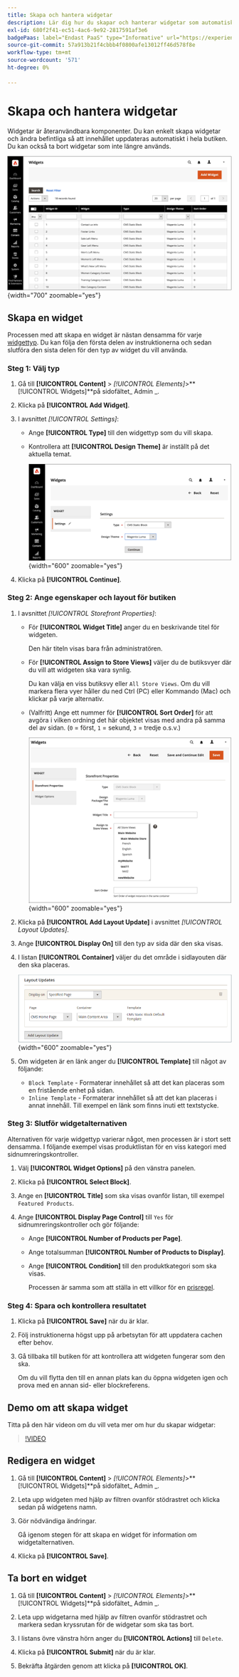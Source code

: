 ```yaml
---
title: Skapa och hantera widgetar
description: Lär dig hur du skapar och hanterar widgetar som automatiskt uppdaterar innehåll i din butik.
exl-id: 680f2f41-ec51-4ac6-9e92-2817591af3e6
badgePaas: label="Endast PaaS" type="Informative" url="https://experienceleague.adobe.com/en/docs/commerce/user-guides/product-solutions" tooltip="Gäller endast Adobe Commerce i molnprojekt (Adobe-hanterad PaaS-infrastruktur) och lokala projekt."
source-git-commit: 57a913b21f4cbbb4f0800afe13012ff46d578f8e
workflow-type: tm+mt
source-wordcount: '571'
ht-degree: 0%

---
```


# Skapa och hantera widgetar

Widgetar är återanvändbara komponenter. Du kan enkelt skapa widgetar och ändra befintliga så att innehållet uppdateras automatiskt i hela butiken. Du kan också ta bort widgetar som inte längre används.

![Widgets](./assets/widgets.png){width="700" zoomable="yes"}

## Skapa en widget

Processen med att skapa en widget är nästan densamma för varje [widgettyp](widgets.md#widget-types). Du kan följa den första delen av instruktionerna och sedan slutföra den sista delen för den typ av widget du vill använda.

### Steg 1: Välj typ

1. Gå till **[!UICONTROL Content]** > _[!UICONTROL Elements]_>**[!UICONTROL Widgets]**på sidofältet_ Admin _.

1. Klicka på **[!UICONTROL Add Widget]**.

1. I avsnittet _[!UICONTROL Settings]_:

   - Ange **[!UICONTROL Type]** till den widgettyp som du vill skapa.

   - Kontrollera att **[!UICONTROL Design Theme]** är inställt på det aktuella temat.

     ![Widget-inställningar](./assets/widget-settings.png){width="600" zoomable="yes"}

1. Klicka på **[!UICONTROL Continue]**.

### Steg 2: Ange egenskaper och layout för butiken

1. I avsnittet _[!UICONTROL Storefront Properties]_:

   - För **[!UICONTROL Widget Title]** anger du en beskrivande titel för widgeten.

     Den här titeln visas bara från administratören.

   - För **[!UICONTROL Assign to Store Views]** väljer du de butiksvyer där du vill att widgeten ska vara synlig.

     Du kan välja en viss butiksvy eller `All Store Views`. Om du vill markera flera vyer håller du ned Ctrl (PC) eller Kommando (Mac) och klickar på varje alternativ.

   - (Valfritt) Ange ett nummer för **[!UICONTROL Sort Order]** för att avgöra i vilken ordning det här objektet visas med andra på samma del av sidan. (`0` = först, `1` = sekund, `3` = tredje o.s.v.)

     ![Storefront-egenskaper](./assets/widget-storefront-properties.png){width="600" zoomable="yes"}

1. Klicka på **[!UICONTROL Add Layout Update]** i avsnittet _[!UICONTROL Layout Updates]_.

1. Ange **[!UICONTROL Display On]** till den typ av sida där den ska visas.

1. I listan **[!UICONTROL Container]** väljer du det område i sidlayouten där den ska placeras.

   ![Layoutuppdateringar](./assets/widget-layout-update-home-page.png){width="600" zoomable="yes"}

1. Om widgeten är en länk anger du **[!UICONTROL Template]** till något av följande:

   - `Block Template` - Formaterar innehållet så att det kan placeras som en fristående enhet på sidan.
   - `Inline Template` - Formaterar innehållet så att det kan placeras i annat innehåll. Till exempel en länk som finns inuti ett textstycke.

### Steg 3: Slutför widgetalternativen

Alternativen för varje widgettyp varierar något, men processen är i stort sett densamma. I följande exempel visas produktlistan för en viss kategori med sidnumreringskontroller.

1. Välj **[!UICONTROL Widget Options]** på den vänstra panelen.

1. Klicka på **[!UICONTROL Select Block]**.

1. Ange en **[!UICONTROL Title]** som ska visas ovanför listan, till exempel `Featured Products`.

1. Ange **[!UICONTROL Display Page Control]** till `Yes` för sidnumreringskontroller och gör följande:

   - Ange **[!UICONTROL Number of Products per Page]**.

   - Ange totalsumman **[!UICONTROL Number of Products to Display]**.

   - Ange **[!UICONTROL Condition]** till den produktkategori som ska visas.

     Processen är samma som att ställa in ett villkor för en [prisregel](../merchandising-promotions/price-rules-catalog.md).

### Steg 4: Spara och kontrollera resultatet

1. Klicka på **[!UICONTROL Save]** när du är klar.

1. Följ instruktionerna högst upp på arbetsytan för att uppdatera cachen efter behov.

1. Gå tillbaka till butiken för att kontrollera att widgeten fungerar som den ska.

   Om du vill flytta den till en annan plats kan du öppna widgeten igen och prova med en annan sid- eller blockreferens.

## Demo om att skapa widget

Titta på den här videon om du vill veta mer om hur du skapar widgetar:

>[!VIDEO](https://video.tv.adobe.com/v/343786?quality=12&learn=on)

## Redigera en widget

1. Gå till **[!UICONTROL Content]** > _[!UICONTROL Elements]_>**[!UICONTROL Widgets]**på sidofältet_ Admin _.

1. Leta upp widgeten med hjälp av filtren ovanför stödrastret och klicka sedan på widgetens namn.

1. Gör nödvändiga ändringar.

   Gå igenom stegen för att skapa en widget för information om widgetalternativen.

1. Klicka på **[!UICONTROL Save]**.

## Ta bort en widget

1. Gå till **[!UICONTROL Content]** > _[!UICONTROL Elements]_>**[!UICONTROL Widgets]**på sidofältet_ Admin _.

1. Leta upp widgetarna med hjälp av filtren ovanför stödrastret och markera sedan kryssrutan för de widgetar som ska tas bort.

1. I listans övre vänstra hörn anger du **[!UICONTROL Actions]** till `Delete`.

1. Klicka på **[!UICONTROL Submit]** när du är klar.

1. Bekräfta åtgärden genom att klicka på **[!UICONTROL OK]**.
